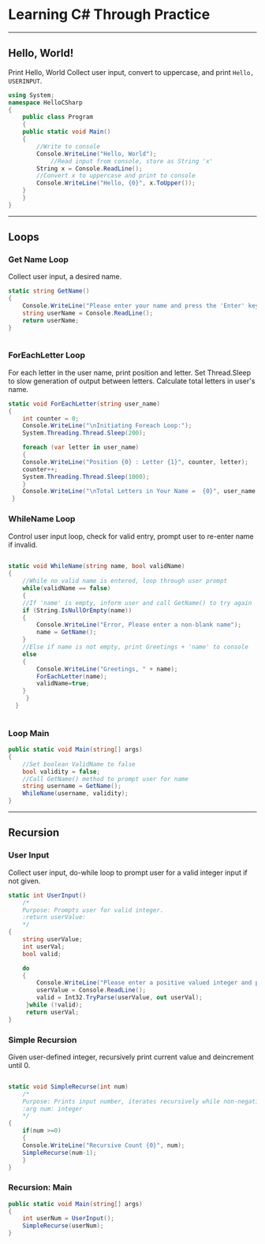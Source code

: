 # Learning C# Through Practice
________________________________________________________________________________________________________________________________________

## Hello, World!    
Print Hello, World
Collect user input, convert to uppercase, and print `Hello, USERINPUT`. 
```C#
using System;
namespace HelloCSharp
{
    public class Program
    {
	public static void Main()
	{
	    //Write to console
	    Console.WriteLine("Hello, World");
            //Read input from console, store as String 'x'
	    String x = Console.ReadLine();
	    //Convert x to uppercase and print to console
	    Console.WriteLine("Hello, {0}", x.ToUpper());
	}
    }
}
```

________________________________________________________________________________________________________________________________________

## Loops
### Get Name Loop
Collect user input, a desired name. 
```C#
static string GetName()
{
    Console.WriteLine("Please enter your name and press the 'Enter' key.");
    string userName = Console.ReadLine();
    return userName;
}
	
```
### ForEachLetter Loop
For each letter in the user name, print position and letter.
Set Thread.Sleep to slow generation of output between letters.
Calculate total letters in user's name.
```C#
static void ForEachLetter(string user_name)
{
    int counter = 0;
    Console.WriteLine("\nInitiating Foreach Loop:");
    System.Threading.Thread.Sleep(200);

    foreach (var letter in user_name)
    {
	Console.WriteLine("Position {0} : Letter {1}", counter, letter);
	counter++;
	System.Threading.Thread.Sleep(1000);
    }
    Console.WriteLine("\nTotal Letters in Your Name =  {0}", user_name.Length);
 }    
```
### WhileName Loop
Control user input loop, check for valid entry, prompt user to re-enter name if invalid. 
```C#
	    
static void WhileName(string name, bool validName)
{
    //While no valid name is entered, loop through user prompt
    while(validName == false)	
    {
	//If 'name' is empty, inform user and call GetName() to try again
	if (String.IsNullOrEmpty(name))
	{
	    Console.WriteLine("Error, Please enter a non-blank name");
	    name = GetName();
	}
	//Else if name is not empty, print Greetings + 'name' to console
	else
	{
	    Console.WriteLine("Greetings, " + name);
	    ForEachLetter(name);
	    validName=true;
	}
     }
  }
		
```
### Loop Main
```C#
public static void Main(string[] args)
{
    //Set boolean ValidName to false
    bool validity = false;
    //Call GetName() method to prompt user for name
    string username = GetName();
    WhileName(username, validity);
}
```

________________________________________________________________________________________________________________________________________

## Recursion
### User Input
Collect user input, do-while loop to prompt user for a valid integer input if not given. 
```C#
static int UserInput()
    /*
    Purpose: Prompts user for valid integer.
    :return userValue:
    */
{   
    string userValue;
    int userVal;
    bool valid;

    do
    {
        Console.WriteLine("Please enter a positive valued integer and press the 'Enter' key.");
        userValue = Console.ReadLine();
        valid = Int32.TryParse(userValue, out userVal);
     }while (!valid);
     return userVal;
}
```
### Simple Recursion
Given user-defined integer, recursively print current value and deincrement until 0.
```C#

static void SimpleRecurse(int num)
    /* 
    Purpose: Prints input number, iterates recursively while non-negative
    :arg num: integer 
    */
{
    if(num >=0)
    {
	Console.WriteLine("Recursive Count {0}", num);
	SimpleRecurse(num-1);
    }
}
```
### Recursion: Main
```C#	
public static void Main(string[] args)
{
    int userNum = UserInput();
    SimpleRecurse(userNum);
}
	   
```
